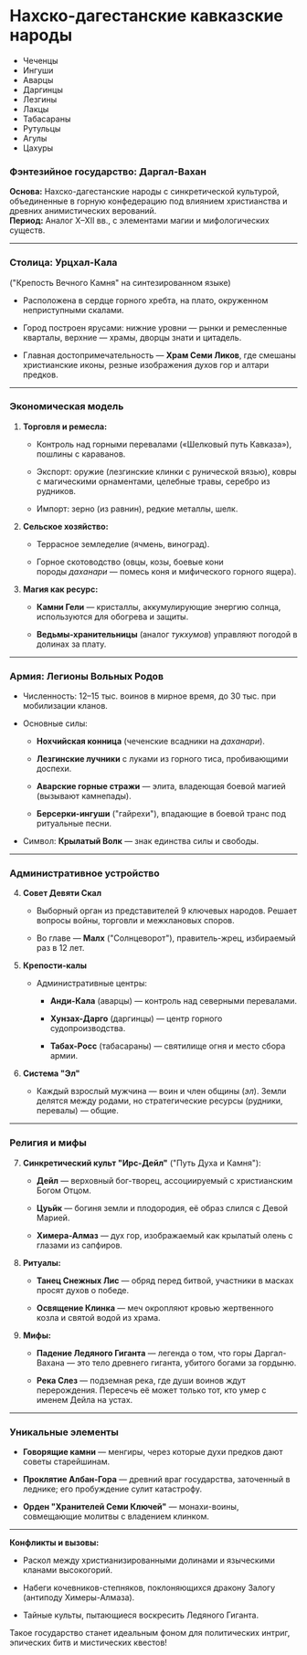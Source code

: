
# Нахско-дагестанские кавказские народы
- Чеченцы
- Ингуши
- Аварцы
- Даргинцы
- Лезгины
- Лакцы
- Табасараны
- Рутульцы
- Агулы
- Цахуры


### Фэнтезийное государство: **Даргал-Вахан**

**Основа:** Нахско-дагестанские народы с синкретической культурой, объединенные в горную конфедерацию под влиянием христианства и древних анимистических верований.  
**Период:** Аналог X–XII вв., с элементами магии и мифологических существ.

---

### **Столица: Урцхал-Кала**

("Крепость Вечного Камня" на синтезированном языке)

- Расположена в сердце горного хребта, на плато, окруженном неприступными скалами.
    
- Город построен ярусами: нижние уровни — рынки и ремесленные кварталы, верхние — храмы, дворцы знати и цитадель.
    
- Главная достопримечательность — **Храм Семи Ликов**, где смешаны христианские иконы, резные изображения духов гор и алтари предков.
    

---

### **Экономическая модель**

1. **Торговля и ремесла:**
    
    - Контроль над горными перевалами («Шелковый путь Кавказа»), пошлины с караванов.
        
    - Экспорт: оружие (лезгинские клинки с рунической вязью), ковры с магическими орнаментами, целебные травы, серебро из рудников.
        
    - Импорт: зерно (из равнин), редкие металлы, шелк.
        
2. **Сельское хозяйство:**
    
    - Террасное земледелие (ячмень, виноград).
        
    - Горное скотоводство (овцы, козы, боевые кони породы _даханари_ — помесь коня и мифического горного ящера).
        
3. **Магия как ресурс:**
    
    - **Камни Гели** — кристаллы, аккумулирующие энергию солнца, используются для обогрева и защиты.
        
    - **Ведьмы-хранительницы** (аналог _тукхумов_) управляют погодой в долинах за плату.
        

---

### **Армия: Легионы Вольных Родов**

- Численность: 12–15 тыс. воинов в мирное время, до 30 тыс. при мобилизации кланов.
    
- Основные силы:
    
    - **Нохчийская конница** (чеченские всадники на _даханари_).
        
    - **Лезгинские лучники** с луками из горного тиса, пробивающими доспехи.
        
    - **Аварские горные стражи** — элита, владеющая боевой магией (вызывают камнепады).
        
    - **Берсерки-ингуши** ("гайрехи"), впадающие в боевой транс под ритуальные песни.
        
- Символ: **Крылатый Волк** — знак единства силы и свободы.
    

---

### **Административное устройство**

4. **Совет Девяти Скал**
    
    - Выборный орган из представителей 9 ключевых народов. Решает вопросы войны, торговли и межклановых споров.
        
    - Во главе — **Малх** ("Солнцеворот"), правитель-жрец, избираемый раз в 12 лет.
        
5. **Крепости-калы**
    
    - Административные центры:
        
        - **Анди-Кала** (аварцы) — контроль над северными перевалами.
            
        - **Хунзах-Дарго** (даргинцы) — центр горного судопроизводства.
            
        - **Табах-Росс** (табасараны) — святилище огня и место сбора армии.
            
6. **Система "Эл"**
    
    - Каждый взрослый мужчина — воин и член общины (_эл_). Земли делятся между родами, но стратегические ресурсы (рудники, перевалы) — общие.
        

---

### **Религия и мифы**

7. **Синкретический культ "Ирс-Дейл"** ("Путь Духа и Камня"):
    
    - **Дейл** — верховный бог-творец, ассоциируемый с христианским Богом Отцом.
        
    - **Цуьйк** — богиня земли и плодородия, её образ слился с Девой Марией.
        
    - **Химера-Алмаз** — дух гор, изображаемый как крылатый олень с глазами из сапфиров.
        
8. **Ритуалы:**
    
    - **Танец Снежных Лис** — обряд перед битвой, участники в масках просят духов о победе.
        
    - **Освящение Клинка** — меч окропляют кровью жертвенного козла и святой водой из храма.
        
9. **Мифы:**
    
    - **Падение Ледяного Гиганта** — легенда о том, что горы Даргал-Вахана — это тело древнего гиганта, убитого богами за гордыню.
        
    - **Река Слез** — подземная река, где души воинов ждут перерождения. Пересечь её может только тот, кто умер с именем Дейла на устах.
        

---

### **Уникальные элементы**

- **Говорящие камни** — менгиры, через которые духи предков дают советы старейшинам.
    
- **Проклятие Албан-Гора** — древний враг государства, заточенный в леднике; его пробуждение сулит катастрофу.
    
- **Орден "Хранителей Семи Ключей"** — монахи-воины, совмещающие молитвы с владением клинком.
    

---

**Конфликты и вызовы:**

- Раскол между христианизированными долинами и языческими кланами высокогорий.
    
- Набеги кочевников-степняков, поклоняющихся дракону Залогу (антиподу Химеры-Алмаза).
    
- Тайные культы, пытающиеся воскресить Ледяного Гиганта.
    

Такое государство станет идеальным фоном для политических интриг, эпических битв и мистических квестов!